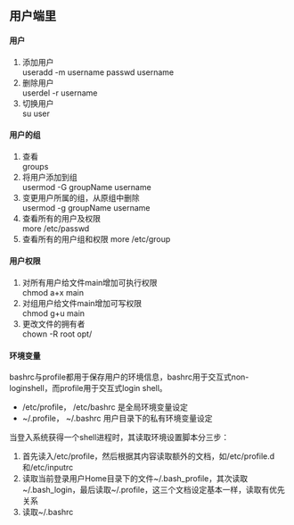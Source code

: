 ## 用户端里
#### 用户
1. 添加用户  
useradd -m username 
passwd username
2. 删除用户  
userdel -r username  
3. 切换用户  
su user
#### 用户的组 
1. 查看  
groups
2. 将用户添加到组  
usermod -G groupName username  
3. 变更用户所属的组，从原组中删除  
usermod -g groupName username
4. 查看所有的用户及权限  
more /etc/passwd
5. 查看所有的用户组和权限
more /etc/group

#### 用户权限
1. 对所有用户给文件main增加可执行权限  
chmod a+x main
2. 对组用户给文件main增加可写权限  
chmod g+u main
3. 更改文件的拥有者  
chown -R root opt/

#### 环境变量
bashrc与profile都用于保存用户的环境信息，bashrc用于交互式non-loginshell，而profile用于交互式login shell。
- /etc/profile， /etc/bashrc 是全局环境变量设定
- ~/.profile， ~/.bashrc 用户目录下的私有环境变量设定

当登入系统获得一个shell进程时，其读取环境设置脚本分三步：
1. 首先读入/etc/profile，然后根据其内容读取额外的文档，如/etc/profile.d和/etc/inputrc
2. 读取当前登录用户Home目录下的文件~/.bash_profile，其次读取~/.bash_login，最后读取~/.profile，这三个文档设定基本一样，读取有优先关系
3. 读取~/.bashrc
